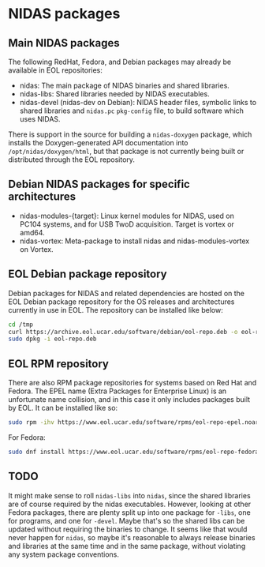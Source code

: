 # NIDAS packages

## Main NIDAS packages

The following RedHat, Fedora, and Debian packages may already be available in
EOL repositories:

* nidas: The main package of NIDAS binaries and shared libraries.
* nidas-libs: Shared libraries needed by NIDAS executables.
* nidas-devel (nidas-dev on Debian): NIDAS header files, symbolic links to
  shared libraries and `nidas.pc` `pkg-config` file, to build software which
  uses NIDAS.

There is support in the source for building a `nidas-doxygen` package, which
installs the Doxygen-generated API documentation into
`/opt/nidas/doxygen/html`, but that package is not currently being built or
distributed through the EOL repository.

## Debian NIDAS packages for specific architectures

* nidas-modules-{target}: Linux kernel modules for NIDAS, used on PC104
  systems, and for USB TwoD acquisition.  Target is vortex or amd64.
* nidas-vortex: Meta-package to install nidas and nidas-modules-vortex on
  Vortex.

## EOL Debian package repository

Debian packages for NIDAS and related dependencies are hosted on the EOL
Debian package repository for the OS releases and architectures currently in
use in EOL.  The repository can be installed like below:

```sh
cd /tmp    
curl https://archive.eol.ucar.edu/software/debian/eol-repo.deb -o eol-repo.deb
sudo dpkg -i eol-repo.deb
```

## EOL RPM repository

There are also RPM package repositories for systems based on Red Hat and
Fedora.  The EPEL name (Extra Packages for Enterprise Linux) is an unfortunate
name collision, and in this case it only includes packages built by EOL.  It
can be installed like so:

```sh
sudo rpm -ihv https://www.eol.ucar.edu/software/rpms/eol-repo-epel.noarch.rpm
```

For Fedora:

```sh
sudo dnf install https://www.eol.ucar.edu/software/rpms/eol-repo-fedora.noarch.rpm
```

## TODO

It might make sense to roll `nidas-libs` into `nidas`, since the shared
libraries are of course required by the nidas executables.  However, looking
at other Fedora packages, there are plenty split up into one package for
`-libs`, one for programs, and one for `-devel`.  Maybe that's so the shared
libs can be updated without requiring the binaries to change.  It seems like
that would never happen for `nidas`, so maybe it's reasonable to always
release binaries and libraries at the same time and in the same package,
without violating any system package conventions.
